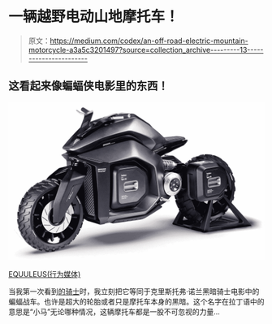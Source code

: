 # 一辆越野电动山地摩托车！

> 原文：<https://medium.com/codex/an-off-road-electric-mountain-motorcycle-a3a5c3201497?source=collection_archive---------13----------------------->

## 这看起来像蝙蝠侠电影里的东西！

![](img/6c152510be7d5d16e10e8d47ce53fbe2.png)

[EQUULEUS(行为媒体)](https://mir-s3-cdn-cf.behance.net/project_modules/2800_opt_1/020379116076667.605ae09d8ff1d.jpg)

当我第一次看到[的骑士](https://www.behance.net/gallery/116076667/EQUULEUS?tracking_source=for_you_feed_recommended)时，我立刻把它等同于克里斯托弗·诺兰黑暗骑士电影中的蝙蝠战车。也许是超大的轮胎或者只是摩托车本身的黑暗。这个名字在拉丁语中的意思是“小马”无论哪种情况，这辆摩托车都是一股不可忽视的力量…